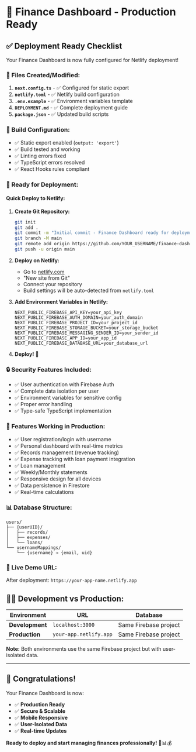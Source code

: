 # 🚀 Finance Dashboard - Production Ready

## ✅ **Deployment Ready Checklist**

Your Finance Dashboard is now fully configured for Netlify deployment!

### **📁 Files Created/Modified:**

1. **`next.config.ts`** - ✅ Configured for static export
2. **`netlify.toml`** - ✅ Netlify build configuration  
3. **`.env.example`** - ✅ Environment variables template
4. **`DEPLOYMENT.md`** - ✅ Complete deployment guide
5. **`package.json`** - ✅ Updated build scripts

### **🔧 Build Configuration:**
- ✅ Static export enabled (`output: 'export'`)
- ✅ Build tested and working
- ✅ Linting errors fixed
- ✅ TypeScript errors resolved
- ✅ React Hooks rules compliant

### **🚀 Ready for Deployment:**

#### **Quick Deploy to Netlify:**

1. **Create Git Repository:**
   ```bash
   git init
   git add .
   git commit -m "Initial commit - Finance Dashboard ready for deployment"
   git branch -M main
   git remote add origin https://github.com/YOUR_USERNAME/finance-dashboard.git
   git push -u origin main
   ```

2. **Deploy on Netlify:**
   - Go to [netlify.com](https://netlify.com)
   - "New site from Git"
   - Connect your repository
   - Build settings will be auto-detected from `netlify.toml`

3. **Add Environment Variables in Netlify:**
   ```
   NEXT_PUBLIC_FIREBASE_API_KEY=your_api_key
   NEXT_PUBLIC_FIREBASE_AUTH_DOMAIN=your_auth_domain
   NEXT_PUBLIC_FIREBASE_PROJECT_ID=your_project_id
   NEXT_PUBLIC_FIREBASE_STORAGE_BUCKET=your_storage_bucket
   NEXT_PUBLIC_FIREBASE_MESSAGING_SENDER_ID=your_sender_id
   NEXT_PUBLIC_FIREBASE_APP_ID=your_app_id
   NEXT_PUBLIC_FIREBASE_DATABASE_URL=your_database_url
   ```

4. **Deploy!** 🎉

### **🔒 Security Features Included:**
- ✅ User authentication with Firebase Auth
- ✅ Complete data isolation per user
- ✅ Environment variables for sensitive config
- ✅ Proper error handling
- ✅ Type-safe TypeScript implementation

### **📱 Features Working in Production:**
- ✅ User registration/login with username
- ✅ Personal dashboard with real-time metrics
- ✅ Records management (revenue tracking)
- ✅ Expense tracking with loan payment integration
- ✅ Loan management
- ✅ Weekly/Monthly statements
- ✅ Responsive design for all devices
- ✅ Data persistence in Firestore
- ✅ Real-time calculations

### **📊 Database Structure:**
```
users/
├── {userUID}/
│   ├── records/
│   ├── expenses/
│   └── loans/
└── usernameMappings/
    └── {username} → {email, uid}
```

### **🎯 Live Demo URL:**
After deployment: `https://your-app-name.netlify.app`

## **👨‍💻 Development vs Production:**

| Environment | URL | Database |
|-------------|-----|----------|
| **Development** | `localhost:3000` | Same Firebase project |
| **Production** | `your-app.netlify.app` | Same Firebase project |

**Note:** Both environments use the same Firebase project but with user-isolated data.

---

## **🎉 Congratulations!**

Your Finance Dashboard is now:
- ✅ **Production Ready**
- ✅ **Secure & Scalable**  
- ✅ **Mobile Responsive**
- ✅ **User-Isolated Data**
- ✅ **Real-time Updates**

**Ready to deploy and start managing finances professionally!** 💼📊💰